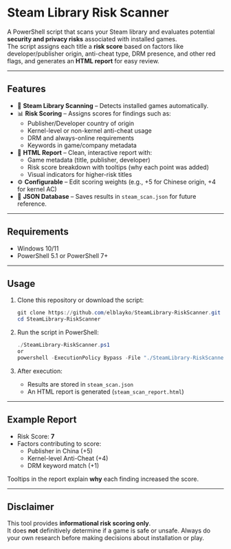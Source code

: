 # Steam Library Risk Scanner

A PowerShell script that scans your Steam library and evaluates potential **security and privacy risks** associated with installed games.  
The script assigns each title a **risk score** based on factors like developer/publisher origin, anti-cheat type, DRM presence, and other red flags, and generates an **HTML report** for easy review.

---

## Features

- 🔎 **Steam Library Scanning** – Detects installed games automatically.  
- 📊 **Risk Scoring** – Assigns scores for findings such as:
  - Publisher/Developer country of origin  
  - Kernel-level or non-kernel anti-cheat usage  
  - DRM and always-online requirements  
  - Keywords in game/company metadata  
- 📝 **HTML Report** – Clean, interactive report with:
  - Game metadata (title, publisher, developer)  
  - Risk score breakdown with tooltips (why each point was added)  
  - Visual indicators for higher-risk titles  
- ⚙️ **Configurable** – Edit scoring weights (e.g., +5 for Chinese origin, +4 for kernel AC)  
- 📂 **JSON Database** – Saves results in `steam_scan.json` for future reference.

---

## Requirements

- Windows 10/11  
- PowerShell 5.1 or PowerShell 7+  

---

## Usage

1. Clone this repository or download the script:  
   ```powershell
   git clone https://github.com/elblayko/SteamLibrary-RiskScanner.git
   cd SteamLibrary-RiskScanner
   ```

2. Run the script in PowerShell:  
   ```powershell
   ./SteamLibrary-RiskScanner.ps1
   or
   powershell -ExecutionPolicy Bypass -File "./SteamLibrary-RiskScanner.ps1"
   ```

3. After execution:
   - Results are stored in `steam_scan.json`  
   - An HTML report is generated (`steam_scan_report.html`)  

---

## Example Report

- Risk Score: **7**  
- Factors contributing to score:  
  - Publisher in China (+5)  
  - Kernel-level Anti-Cheat (+4)  
  - DRM keyword match (+1)  

Tooltips in the report explain **why** each finding increased the score.

---

## Disclaimer

This tool provides **informational risk scoring only**.  
It does **not** definitively determine if a game is safe or unsafe. Always do your own research before making decisions about installation or play.
